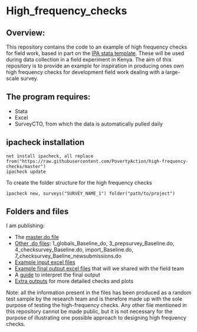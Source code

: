 # High_frequency_checks

## Overview:
This repository contains the code to an example of high frequency checks for field work, based in part on the [IPA stata template](https://github.com/PovertyAction/high-frequency-checks). These will be used during data collection in a field experiment in Kenya.
The aim of this repository is to provide an example for inspiration in producing ones own high frequency checks for development field work dealing with a large-scale survey.

## The program requires:
* Stata
* Excel
* SurveyCTO, from which the data is automatically pulled daily

## ipacheck installation
```
net install ipacheck, all replace from("https://raw.githubusercontent.com/PovertyAction/high-frequency-checks/master")
ipacheck update
```
To create the folder structure for the high frequency checks
```
ipacheck new, surveys("SURVEY_NAME_1") folder("path/to/project")
```

## Folders and files
I am publishing:
* The [master.do file](HFC/0_master.do)
* [Other .do files](HFC/2_dofiles): 1_globals_Baseline_do, 3_prepsurvey_Baseline.do, 4_checksurvey_Baseline.do, import_Baseline.do, 7_checksurvey_Baeline_newsubmissions.do
* [Example input excel files](HFC/3_checks/1_inputs/1_Baseline)
* [Example final output excel files](HFC/HFC_lactationrooms_field/2023-09-15) that will we shared with the field team
* A [guide](HFC/HFC_lactationrooms_field/Guide_interpreting_HFCs.pdf) to interpret the final output
* [Extra outputs](HFC/3_checks/2_outputs/1_Baseline) for more detailed checks and plots

Note: all the information present in the files has been produced as a random test sample by the research team and is therefore made up with the sole purpose of testing the high-frequency checks. Any other file mentioned in this repository cannot be made public, but it is not necessary for the purpose of illustrating one possible approach to designing high frequency checks.
